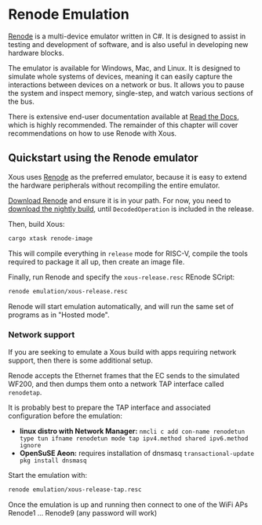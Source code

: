 # Renode Emulation

[Renode](https://renode.io/) is a multi-device emulator written in C#. It is designed to assist in testing and development of software, and is also useful in developing new hardware blocks.

The emulator is available for Windows, Mac, and Linux. It is designed to simulate whole systems of devices, meaning it can easily capture the interactions between devices on a network or bus. It allows you to pause the system and inspect memory, single-step, and watch various sections of the bus.

There is extensive end-user documentation available at [Read the Docs](https://renode.readthedocs.io/en/latest/), which is highly recommended. The remainder of this chapter will cover recommendations on how to use Renode with Xous.

## Quickstart using the Renode emulator

Xous uses [Renode](https://renode.io/) as the preferred emulator, because it is easy to extend the hardware peripherals without recompiling the entire emulator.

[Download Renode](https://renode.io/#downloads) and ensure it is in your path.
For now, you need to [download the nightly build](https://dl.antmicro.com/projects/renode/builds/),
until `DecodedOperation` is included in the release.

Then, build Xous:

```sh
cargo xtask renode-image
```

This will compile everything in `release` mode for RISC-V, compile the tools required to package it all up, then create an image file.

Finally, run Renode and specify the `xous-release.resc` REnode SCript:

```sh
renode emulation/xous-release.resc
```

Renode will start emulation automatically, and will run the same set of programs as in "Hosted mode".

### Network support

If you are seeking to emulate a Xous build with apps requiring network support, then there is some additional setup.

Renode accepts the Ethernet frames that the EC sends to the simulated WF200, and then dumps them onto a network TAP interface called `renodetap`.

It is probably best to prepare the TAP interface and associated configuration before the emulation:
* **linux distro with Network Manager:** `nmcli c add con-name renodetun type tun ifname renodetun mode tap ipv4.method shared ipv6.method ignore`
* **OpenSuSE Aeon:** requires installation of dnsmasq `transactional-update pkg install dnsmasq`

Start the emulation with:

```sh
renode emulation/xous-release-tap.resc
```
Once the emulation is up and running then connect to one of the WiFi APs Renode1 ... Renode9 (any password will work)

